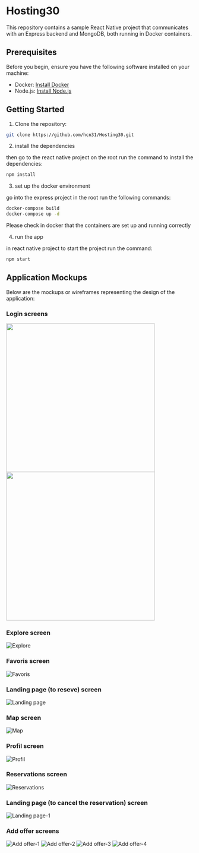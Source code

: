 # Hosting30
This repository contains a sample React Native project that communicates with an Express backend and MongoDB, both running in Docker containers.

## Prerequisites

Before you begin, ensure you have the following software installed on your machine:

- Docker: [Install Docker](https://docs.docker.com/get-docker/)
- Node.js: [Install Node.js](https://nodejs.org/)

## Getting Started

1. Clone the repository:

```bash
git clone https://github.com/hcn31/Hosting30.git
```
2. install the dependencies

then go to the react native project on the root run the command to install the dependencies:
```bash
npm install
```
3. set up the docker environment

go into the express project in the root run the following commands:
```bash
docker-compose build
docker-compose up -d
```
Please check in docker that the containers are set up and running correctly


4. run the app


in react native project to start the project run the command:
```bash
npm start
```

## Application Mockups

Below are the mockups or wireframes representing the design of the application:


### Login screens
<img src="https://github.com/hcn31/Hosting30/assets/100621841/d6767c27-0dd2-4ecb-a8ae-bc5f4196b31e" width="400" />

<img src="[https://github.com/hcn31/Hosting30/assets/100621841/d6767c27-0dd2-4ecb-a8ae-bc5f4196b31e](https://github.com/hcn31/Hosting30/assets/100621841/5aa4d187-7f42-4c8f-b1c8-4a56aa6548be)" width="400" />

### Explore screen
![Explore](https://github.com/hcn31/Hosting30/assets/100621841/f6a494ad-461b-4d9a-8391-1184fa43c40e)

### Favoris screen
![Favoris](https://github.com/hcn31/Hosting30/assets/100621841/3ebe9b29-c375-489c-af41-80317bc6238a)

### Landing page (to reseve) screen
![Landing page](https://github.com/hcn31/Hosting30/assets/100621841/b54be899-6f85-49fd-99a1-b5ded6f21c06)

### Map screen
![Map](https://github.com/hcn31/Hosting30/assets/100621841/8f96330f-6d3a-4c96-a0e3-41ccc9348ed1)

### Profil screen
![Profil](https://github.com/hcn31/Hosting30/assets/100621841/2b0ef8e7-4818-4d6a-99b2-51c5e7f378fb)

### Reservations screen
![Reservations](https://github.com/hcn31/Hosting30/assets/100621841/01edec39-dc2b-4421-826b-9d3b01ae6194)

### Landing page (to cancel the reservation) screen
![Landing page-1](https://github.com/hcn31/Hosting30/assets/100621841/f198018e-1068-4871-bd07-fbd19aad7125)

### Add offer screens
![Add offer-1](https://github.com/hcn31/Hosting30/assets/100621841/5479cd5d-106d-4268-b3e7-ff2f569c4efc)
![Add offer-2](https://github.com/hcn31/Hosting30/assets/100621841/9b45d4a8-6b3a-43c8-88f3-c51bb5556436)
![Add offer-3](https://github.com/hcn31/Hosting30/assets/100621841/a97ab9de-42b6-460d-ad81-711489cef3b4)
![Add offer-4](https://github.com/hcn31/Hosting30/assets/100621841/fbe21faa-c7e9-4cd4-82ad-8229e9bdb3da)

